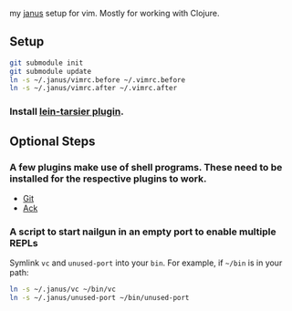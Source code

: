 my [janus](https://github.com/carlhuda/janus) setup for vim. Mostly for working with Clojure.

## Setup

```bash
git submodule init
git submodule update
ln -s ~/.janus/vimrc.before ~/.vimrc.before
ln -s ~/.janus/vimrc.after ~/.vimrc.after
```

### Install [lein-tarsier plugin](https://github.com/sattvik/lein-tarsier).

## Optional Steps

### A few plugins make use of shell programs. These need to be installed for the respective plugins to work.

* [Git](http://git-scm.com/)
* [Ack](http://betterthangrep.com/install/)

### A script to start nailgun in an empty port to enable multiple REPLs

Symlink `vc` and `unused-port` into your `bin`. For example, if `~/bin` is in your path:

```bash
ln -s ~/.janus/vc ~/bin/vc
ln -s ~/.janus/unused-port ~/bin/unused-port
```
